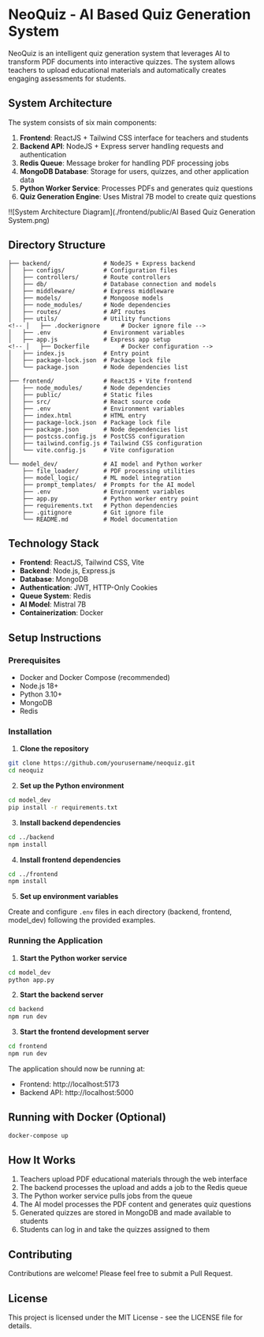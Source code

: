 # NeoQuiz - AI Based Quiz Generation System

NeoQuiz is an intelligent quiz generation system that leverages AI to transform PDF documents into interactive quizzes. The system allows teachers to upload educational materials and automatically creates engaging assessments for students.

## System Architecture

The system consists of six main components:

1. **Frontend**: ReactJS + Tailwind CSS interface for teachers and students
2. **Backend API**: NodeJS + Express server handling requests and authentication
3. **Redis Queue**: Message broker for handling PDF processing jobs
4. **MongoDB Database**: Storage for users, quizzes, and other application data
5. **Python Worker Service**: Processes PDFs and generates quiz questions
6. **Quiz Generation Engine**: Uses Mistral 7B model to create quiz questions

!![System Architecture Diagram](./frontend/public/AI Based Quiz Generation System.png)

## Directory Structure

```
├── backend/               # NodeJS + Express backend
│   ├── configs/           # Configuration files
│   ├── controllers/       # Route controllers
│   ├── db/                # Database connection and models
│   ├── middleware/        # Express middleware
│   ├── models/            # Mongoose models
│   ├── node_modules/      # Node dependencies
│   ├── routes/            # API routes
│   ├── utils/             # Utility functions
<!-- │   ├── .dockerignore      # Docker ignore file -->
│   ├── .env               # Environment variables
│   ├── app.js             # Express app setup
<!-- │   ├── Dockerfile         # Docker configuration -->
│   ├── index.js           # Entry point
│   ├── package-lock.json  # Package lock file
│   └── package.json       # Node dependencies list
│
├── frontend/              # ReactJS + Vite frontend
│   ├── node_modules/      # Node dependencies
│   ├── public/            # Static files
│   ├── src/               # React source code
│   ├── .env               # Environment variables
│   ├── index.html         # HTML entry
│   ├── package-lock.json  # Package lock file
│   ├── package.json       # Node dependencies list
│   ├── postcss.config.js  # PostCSS configuration
│   ├── tailwind.config.js # Tailwind CSS configuration
│   └── vite.config.js     # Vite configuration
│
└── model_dev/             # AI model and Python worker
    ├── file_loader/       # PDF processing utilities
    ├── model_logic/       # ML model integration
    ├── prompt_templates/  # Prompts for the AI model
    ├── .env               # Environment variables
    ├── app.py             # Python worker entry point
    ├── requirements.txt   # Python dependencies
    ├── .gitignore         # Git ignore file
    └── README.md          # Model documentation
```

## Technology Stack

- **Frontend**: ReactJS, Tailwind CSS, Vite
- **Backend**: Node.js, Express.js
- **Database**: MongoDB
- **Authentication**: JWT, HTTP-Only Cookies
- **Queue System**: Redis
- **AI Model**: Mistral 7B
- **Containerization**: Docker

## Setup Instructions

### Prerequisites

- Docker and Docker Compose (recommended)
- Node.js 18+
- Python 3.10+
- MongoDB
- Redis

### Installation

1. **Clone the repository**

```bash
git clone https://github.com/yourusername/neoquiz.git
cd neoquiz
```

2. **Set up the Python environment**

```bash
cd model_dev
pip install -r requirements.txt
```

3. **Install backend dependencies**

```bash
cd ../backend
npm install
```

4. **Install frontend dependencies**

```bash
cd ../frontend
npm install
```

5. **Set up environment variables**

Create and configure `.env` files in each directory (backend, frontend, model_dev) following the provided examples.

### Running the Application

1. **Start the Python worker service**

```bash
cd model_dev
python app.py
```

2. **Start the backend server**

```bash
cd backend
npm run dev
```

3. **Start the frontend development server**

```bash
cd frontend
npm run dev
```

The application should now be running at:
- Frontend: http://localhost:5173
- Backend API: http://localhost:5000

## Running with Docker (Optional)

```bash
docker-compose up
```

## How It Works

1. Teachers upload PDF educational materials through the web interface
2. The backend processes the upload and adds a job to the Redis queue
3. The Python worker service pulls jobs from the queue
4. The AI model processes the PDF content and generates quiz questions
5. Generated quizzes are stored in MongoDB and made available to students
6. Students can log in and take the quizzes assigned to them

## Contributing

Contributions are welcome! Please feel free to submit a Pull Request.

## License

This project is licensed under the MIT License - see the LICENSE file for details.